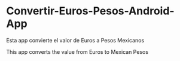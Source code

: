 # Convertir-Euros-Pesos-Android-App

Esta app convierte el valor de Euros a Pesos Mexicanos

This app converts the value from Euros to Mexican Pesos

